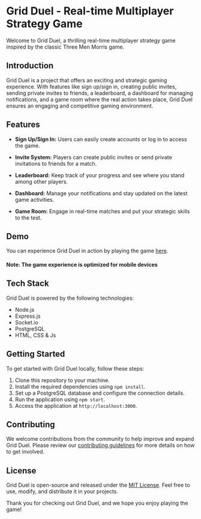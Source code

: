 # Grid Duel - Real-time Multiplayer Strategy Game

Welcome to Grid Duel, a thrilling real-time multiplayer strategy game inspired by the classic Three Men Morris game.


## Introduction

Grid Duel is a project that offers an exciting and strategic gaming experience. With features like sign up/sign in, creating public invites, sending private invites to friends, a leaderboard, a dashboard for managing notifications, and a game room where the real action takes place, Grid Duel ensures an engaging and competitive gaming environment.

## Features

- **Sign Up/Sign In:** Users can easily create accounts or log in to access the game.

- **Invite System:** Players can create public invites or send private invitations to friends for a match.

- **Leaderboard:** Keep track of your progress and see where you stand among other players.

- **Dashboard:** Manage your notifications and stay updated on the latest game activities.

- **Game Room:** Engage in real-time matches and put your strategic skills to the test.

## Demo

You can experience Grid Duel in action by playing the game [here](https://grid-duel-beta.onrender.com).
#### Note: The game experience is optimized for mobile devices

## Tech Stack

Grid Duel is powered by the following technologies:

- Node.js
- Express.js
- Socket.io
- PostgreSQL
- HTML, CSS & Js

## Getting Started

To get started with Grid Duel locally, follow these steps:

1. Clone this repository to your machine.
2. Install the required dependencies using `npm install`.
3. Set up a PostgreSQL database and configure the connection details.
4. Run the application using `npm start`.
5. Access the application at `http://localhost:3000`.

## Contributing

We welcome contributions from the community to help improve and expand Grid Duel. Please review our [contributing guidelines](CONTRIBUTING.md) for more details on how to get involved.

## License

Grid Duel is open-source and released under the [MIT License](LICENSE). Feel free to use, modify, and distribute it in your projects.

Thank you for checking out Grid Duel, and we hope you enjoy playing the game!

